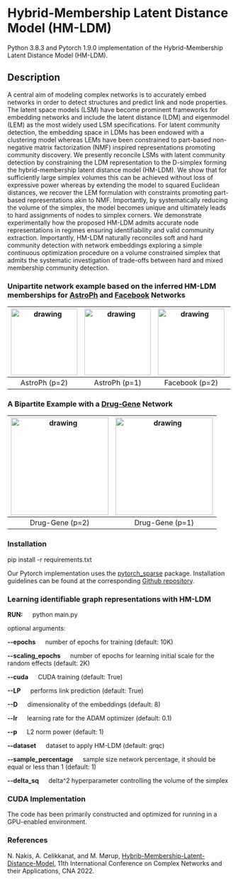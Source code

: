 # Hybrid-Membership Latent Distance Model (HM-LDM)

Python 3.8.3 and Pytorch 1.9.0 implementation of the Hybrid-Membership Latent Distance Model (HM-LDM).

## Description
A central aim of modeling complex networks is to accurately embed networks in order to detect structures and predict link and node properties. The latent space models (LSM) have become prominent frameworks for embedding networks and include the latent distance (LDM) and eigenmodel (LEM) as the most widely used LSM specifications. For latent community detection, the embedding space in LDMs has been endowed with a clustering model whereas LEMs have been constrained to part-based non-negative matrix factorization (NMF) inspired representations promoting community discovery. We presently reconcile LSMs with latent community detection by constraining the LDM representation to the D-simplex forming the hybrid-membership latent distance model (HM-LDM). We show that for sufficiently large simplex volumes this can be achieved without loss of expressive power whereas by extending the model to squared Euclidean distances, we recover the LEM formulation with constraints promoting part-based representations akin to NMF. Importantly, by systematically reducing the volume of the simplex, the model becomes unique and ultimately leads to hard assignments of nodes to simplex corners. We demonstrate experimentally how the proposed HM-LDM admits accurate node representations in regimes ensuring identifiability and valid community extraction. Importantly, HM-LDM naturally reconciles soft and hard community detection with network embeddings exploring a simple continuous optimization procedure on a volume constrained simplex that admits the systematic investigation of trade-offs between hard and mixed membership community detection.

### Unipartite network example based on the inferred HM-LDM memberships for [AstroPh](http://snap.stanford.edu/data/ca-AstroPh.html) and [Facebook](http://snap.stanford.edu/data/ego-Facebook.html)  Networks 

| <img src="https://github.com/Nicknakis/Hybrib-Membership-Latent-Distance-Model/blob/main/images/astroph.jpg?raw=true"  alt="drawing"  width="150"  />   | <img src="https://github.com/Nicknakis/Hybrib-Membership-Latent-Distance-Model/blob/main/images/astroph_l2.jpg?raw=true"  alt="drawing"  width="150" />  | <img src="https://github.com/Nicknakis/Hybrib-Membership-Latent-Distance-Model/blob/main/images/facebook.jpg?raw=true"  alt="drawing"  width="150"  />  | <img src="https://github.com/Nicknakis/Hybrib-Membership-Latent-Distance-Model/blob/main/images/facebook_l2.jpg?raw=true"  alt="drawing"  width="150"  />  |
|:---:|:---:|:---:|:---:|
| AstroPh (p=2) | AstroPh (p=1)| Facebook (p=2) | Facebook (p=1) |


### A Bipartite Example with a [Drug-Gene](http://snap.stanford.edu/biodata/datasets/10002/10002-ChG-Miner.html) Network

| <img src="https://github.com/Nicknakis/Hybrib-Membership-Latent-Distance-Model/blob/main/images/drug_gene_1.jpeg?raw=true"  alt="drawing"  width="220"  />   | <img src="https://github.com/Nicknakis/Hybrib-Membership-Latent-Distance-Model/blob/main/images/l2_drug_gene_1.jpeg?raw=true"  alt="drawing"  width="220"  />  |
|:---:|:---:|
| Drug-Gene (p=2) | Drug-Gene (p=1) |

### Installation
pip install -r requirements.txt

Our Pytorch implementation uses the [pytorch_sparse](https://github.com/rusty1s/pytorch_sparse) package. Installation guidelines can be found at the corresponding [Github repository](https://github.com/rusty1s/pytorch_sparse).

### Learning identifiable graph representations with HM-LDM
**RUN:** &emsp; python main.py

optional arguments:

**--epochs**  &emsp;  number of epochs for training (default: 10K)

**--scaling_epochs**    &emsp;    number of epochs for learning initial scale for the random effects (default: 2K)

**--cuda**  &emsp;    CUDA training (default: True)

**--LP**   &emsp;     performs link prediction (default: True)

**--D**   &emsp;      dimensionality of the embeddings (default: 8)

**--lr**   &emsp;     learning rate for the ADAM optimizer (default: 0.1)

**--p**   &emsp;     L2 norm power (default: 1)

**--dataset** &emsp;  dataset to apply HM-LDM (default: grqc)

**--sample_percentage** &emsp;  sample size network percentage, it should be equal or less than 1 (default: 1)

**--delta_sq** &emsp;  delta^2 hyperparameter controlling the volume of the simplex


### CUDA Implementation

The code has been primarily constructed and optimized for running in a GPU-enabled environment.


### References
N. Nakis, A. Celikkanat, and M. Mørup, [Hybrib-Membership-Latent-Distance-Model](https://arxiv.org/pdf/2206.03463.pdf), 11th International Conference on Complex Networks and their Applications, CNA 2022.

